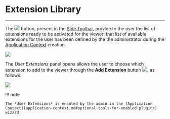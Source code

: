 # Extension Library

*******************

The <img src="../img/button/user-extensions-button.jpg" class="ms-docbutton"/> button, present in the [Side Toolbar](mapstore-toolbars.md#side-toolbar), provide to the user the list of extensions ready to be activated for the viewer: that list of available extensions for the user has been defined by the the administrator during the [Application Context](application-context.md#application-context) creation.

<img src="../img/estension-library/user-extensions-panel.jpg" class="ms-docimage"/>

The *User Extensions* panel opens allows the user to choose which extension to add to the viewer through the **Add Extension** button <img src="../img/button/add-extension-button.jpg" class="ms-docbutton"/>, as follows:

<img src="../img/estension-library/add-extension.gif" class="ms-docimage" style="max-width:500px;"/>

!!! note

    The *User Extensions* is enabled by the admin in the [Application Context](application-context.md#optional-tools-for-enabled-plugins) wizard.
